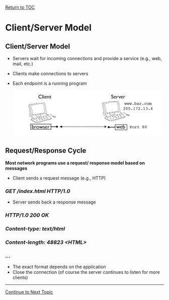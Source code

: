 <a href="https://github.com/CyberTrainingUSAF/08-Network-Programming/blob/master/00-Table-of-Contents.md" rel="Return to TOC"> Return to TOC </a>

# Client/Server Model

## Client/Server Model

* Servers wait for incoming connections and provide a service \(e.g., web, mail, etc.\) 
* Clients make connections to servers
* Each endpoint is a running program

  ![](../../.gitbook/assets/client_server.PNG)

## Request/Response Cycle

**Most network programs use a request/ response model based on messages** 

* Client sends a request message \(e.g., HTTP\)

### _GET /index.html HTTP/1.0_ 

* Server sends back a response message

### _HTTP/1.0 200 OK_ 

### _Content-type: text/html_ 

### _Content-length: 48823 &lt;HTML&gt;_

### _..._ 

* The exact format depends on the application
* Close the connection \(of course the server continues to listen for more clients\)

---
<a href="https://github.com/CyberTrainingUSAF/08-Network-Programming/blob/master/03-intro-to-sockets/bsd-socket-api/major-system-calls.md" > Continue to Next Topic </a>
